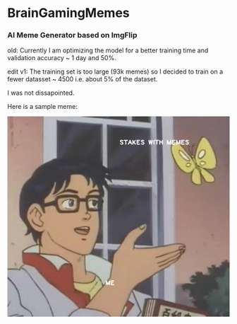 # BrainGamingMemes
### AI Meme Generator based on ImgFlip

old: Currently I am optimizing the model for a better training time and validation accuracy  ~ 1 day and 50%.

edit v1: The training set is too large (93k memes) so I decided to train on a fewer datasset ~ 4500 i.e. about 5% of the dataset.

I was not dissapointed.

Here is a sample meme:

![](/ai_meme.jpg)
